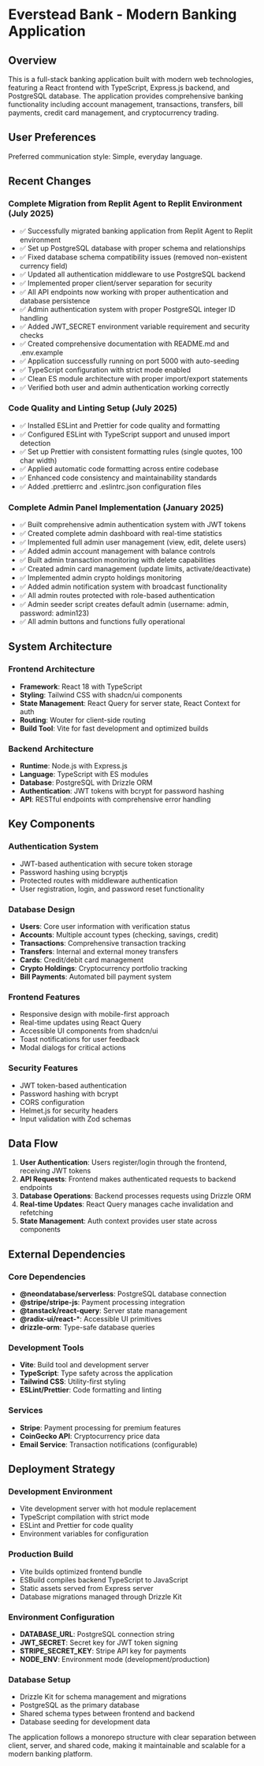 # Everstead Bank - Modern Banking Application

## Overview

This is a full-stack banking application built with modern web technologies, featuring a React frontend with TypeScript, Express.js backend, and PostgreSQL database. The application provides comprehensive banking functionality including account management, transactions, transfers, bill payments, credit card management, and cryptocurrency trading.

## User Preferences

Preferred communication style: Simple, everyday language.

## Recent Changes

### Complete Migration from Replit Agent to Replit Environment (July 2025)
- ✅ Successfully migrated banking application from Replit Agent to Replit environment
- ✅ Set up PostgreSQL database with proper schema and relationships
- ✅ Fixed database schema compatibility issues (removed non-existent currency field)
- ✅ Updated all authentication middleware to use PostgreSQL backend
- ✅ Implemented proper client/server separation for security
- ✅ All API endpoints now working with proper authentication and database persistence
- ✅ Admin authentication system with proper PostgreSQL integer ID handling
- ✅ Added JWT_SECRET environment variable requirement and security checks
- ✅ Created comprehensive documentation with README.md and .env.example
- ✅ Application successfully running on port 5000 with auto-seeding
- ✅ TypeScript configuration with strict mode enabled
- ✅ Clean ES module architecture with proper import/export statements
- ✅ Verified both user and admin authentication working correctly

### Code Quality and Linting Setup (July 2025)
- ✅ Installed ESLint and Prettier for code quality and formatting
- ✅ Configured ESLint with TypeScript support and unused import detection
- ✅ Set up Prettier with consistent formatting rules (single quotes, 100 char width)
- ✅ Applied automatic code formatting across entire codebase
- ✅ Enhanced code consistency and maintainability standards
- ✅ Added .prettierrc and .eslintrc.json configuration files

### Complete Admin Panel Implementation (January 2025)
- ✅ Built comprehensive admin authentication system with JWT tokens
- ✅ Created complete admin dashboard with real-time statistics
- ✅ Implemented full admin user management (view, edit, delete users)
- ✅ Added admin account management with balance controls
- ✅ Built admin transaction monitoring with delete capabilities
- ✅ Created admin card management (update limits, activate/deactivate)
- ✅ Implemented admin crypto holdings monitoring
- ✅ Added admin notification system with broadcast functionality
- ✅ All admin routes protected with role-based authentication
- ✅ Admin seeder script creates default admin (username: admin, password: admin123)
- ✅ All admin buttons and functions fully operational

## System Architecture

### Frontend Architecture
- **Framework**: React 18 with TypeScript
- **Styling**: Tailwind CSS with shadcn/ui components
- **State Management**: React Query for server state, React Context for auth
- **Routing**: Wouter for client-side routing
- **Build Tool**: Vite for fast development and optimized builds

### Backend Architecture
- **Runtime**: Node.js with Express.js
- **Language**: TypeScript with ES modules
- **Database**: PostgreSQL with Drizzle ORM
- **Authentication**: JWT tokens with bcrypt for password hashing
- **API**: RESTful endpoints with comprehensive error handling

## Key Components

### Authentication System
- JWT-based authentication with secure token storage
- Password hashing using bcryptjs
- Protected routes with middleware authentication
- User registration, login, and password reset functionality

### Database Design
- **Users**: Core user information with verification status
- **Accounts**: Multiple account types (checking, savings, credit)
- **Transactions**: Comprehensive transaction tracking
- **Transfers**: Internal and external money transfers
- **Cards**: Credit/debit card management
- **Crypto Holdings**: Cryptocurrency portfolio tracking
- **Bill Payments**: Automated bill payment system

### Frontend Features
- Responsive design with mobile-first approach
- Real-time updates using React Query
- Accessible UI components from shadcn/ui
- Toast notifications for user feedback
- Modal dialogs for critical actions

### Security Features
- JWT token-based authentication
- Password hashing with bcrypt
- CORS configuration
- Helmet.js for security headers
- Input validation with Zod schemas

## Data Flow

1. **User Authentication**: Users register/login through the frontend, receiving JWT tokens
2. **API Requests**: Frontend makes authenticated requests to backend endpoints
3. **Database Operations**: Backend processes requests using Drizzle ORM
4. **Real-time Updates**: React Query manages cache invalidation and refetching
5. **State Management**: Auth context provides user state across components

## External Dependencies

### Core Dependencies
- **@neondatabase/serverless**: PostgreSQL database connection
- **@stripe/stripe-js**: Payment processing integration
- **@tanstack/react-query**: Server state management
- **@radix-ui/react-***: Accessible UI primitives
- **drizzle-orm**: Type-safe database queries

### Development Tools
- **Vite**: Build tool and development server
- **TypeScript**: Type safety across the application
- **Tailwind CSS**: Utility-first styling
- **ESLint/Prettier**: Code formatting and linting

### Services
- **Stripe**: Payment processing for premium features
- **CoinGecko API**: Cryptocurrency price data
- **Email Service**: Transaction notifications (configurable)

## Deployment Strategy

### Development Environment
- Vite development server with hot module replacement
- TypeScript compilation with strict mode
- ESLint and Prettier for code quality
- Environment variables for configuration

### Production Build
- Vite builds optimized frontend bundle
- ESBuild compiles backend TypeScript to JavaScript
- Static assets served from Express server
- Database migrations managed through Drizzle Kit

### Environment Configuration
- **DATABASE_URL**: PostgreSQL connection string
- **JWT_SECRET**: Secret key for JWT token signing
- **STRIPE_SECRET_KEY**: Stripe API key for payments
- **NODE_ENV**: Environment mode (development/production)

### Database Setup
- Drizzle Kit for schema management and migrations
- PostgreSQL as the primary database
- Shared schema types between frontend and backend
- Database seeding for development data

The application follows a monorepo structure with clear separation between client, server, and shared code, making it maintainable and scalable for a modern banking platform.